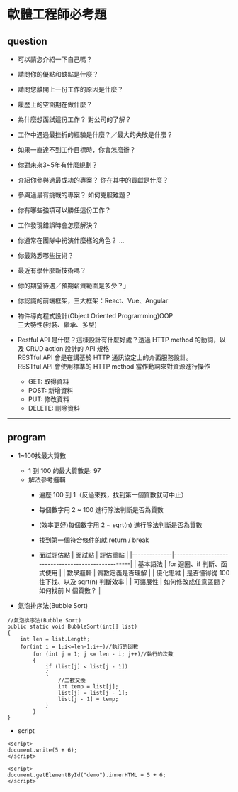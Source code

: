 # 軟體工程師必考題

## question
* 可以請您介紹一下自己嗎？
* 請問你的優點和缺點是什麼？
* 請問您離開上一份工作的原因是什麼？
* 履歷上的空窗期在做什麼？
* 為什麼想面試這份工作？ 對公司的了解？
* 工作中遇過最挫折的經驗是什麼？／最大的失敗是什麼？
* 如果一直達不到工作目標時，你會怎麼辦？
* 你對未來3~5年有什麼規劃？

* 介紹你參與過最成功的專案？ 你在其中的貢獻是什麼？
* 參與過最有挑戰的專案？ 如何克服難題？
* 你有哪些強項可以勝任這份工作？
* 工作發現錯誤時會怎麼解決？
* 你通常在團隊中扮演什麼樣的角色？ ...
* 你最熟悉哪些技術？
* 最近有學什麼新技術嗎？

* 你的期望待遇／預期薪資範圍是多少？」


* 你認識的前端框架，三大框架：React、Vue、Angular
* 物件導向程式設計(Object Oriented Programming)OOP  
  三大特性(封裝、繼承、多型)
* Restful API 是什麼？這樣設計有什麼好處？透過 HTTP method 的動詞，以及 CRUD action 設計的 API 規格  
  RESTful API 會是在講基於 HTTP 通訊協定上的介面服務設計。  
  RESTful API 會使用標準的 HTTP method 當作動詞來對資源進行操作  
  * GET: 取得資料
  * POST: 新增資料
  * PUT: 修改資料
  * DELETE: 刪除資料

---

## program

- 1~100找最大質數
  - 1 到 100 的最大質數是: 97
  - 解法參考邏輯
    - 遍歷 100 到 1（反過來找，找到第一個質數就可中止）
    - 每個數字用 2 ~ 100 進行除法判斷是否為質數
    - (效率更好)每個數字用 2 ~ sqrt(n) 進行除法判斷是否為質數
    - 找到第一個符合條件的就 return / break

    - 面試評估點
    | 面試點       | 評估重點                                           |
    |--------------|---------------------------------------------------|
    | 基本語法     | for 迴圈、if 判斷、函式使用                          |
    | 數學邏輯     | 質數定義是否理解                                    |
    | 優化思維     | 是否懂得從 100 往下找、以及 sqrt(n) 判斷效率          |
    | 可擴展性     | 如何修改成任意區間？如何找前 N 個質數？               |



- 氣泡排序法(Bubble Sort)
```
//氣泡排序法(Bubble Sort)
public static void BubbleSort(int[] list)
{
    int len = list.Length;
    for(int i = 1;i<=len-1;i++)//執行的回數
        for (int j = 1; j <= len - i; j++)//執行的次數
        {
            if (list[j] < list[j - 1])
            {
                //二數交換
                int temp = list[j];
                list[j] = list[j - 1];
                list[j - 1] = temp;
            }
        }
}
```

- script
```
<script>
document.write(5 + 6);
</script>

<script>
document.getElementById("demo").innerHTML = 5 + 6;
</script>
```
